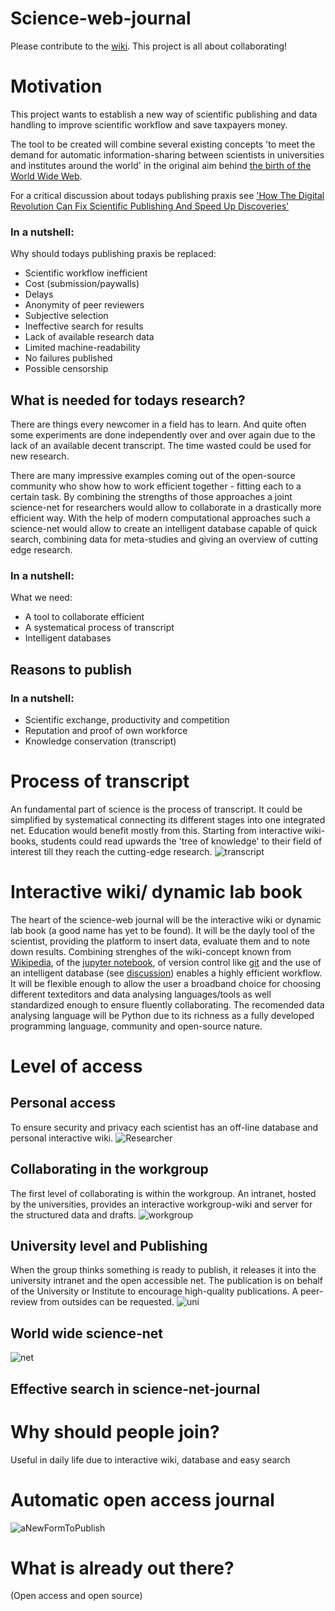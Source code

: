 ﻿# Science-web-journal
Please contribute to the [wiki](https://github.com/LibrEars/Science-web-journal/wiki). This project is all about collaborating! 

# Motivation
This project wants to establish a new way of scientific publishing and data handling to improve scientific workflow and save taxpayers money.

The tool to be created will combine several existing concepts 'to meet the demand for automatic information-sharing between scientists in universities and institutes around the world' in the original aim behind [the birth of the World Wide Web](http://home.cern/topics/birth-web).

For a critical discussion about todays publishing praxis see ['How The Digital Revolution Can Fix Scientific Publishing And Speed Up Discoveries'](https://techcrunch.com/2014/08/30/can-the-digital-revolution-fix-scientific-publishing-and-speed-up-discoveries/?ncid=rss)

### In a nutshell:
Why should todays publishing praxis be replaced:
 * Scientific workflow inefficient
 * Cost (submission/paywalls)
 * Delays
 * Anonymity of peer reviewers
 * Subjective selection
 * Ineffective search for results
 * Lack of available research data
 * Limited machine-readability
 * No failures published
 * Possible censorship

## What is needed for todays research?
There are things every newcomer in a field has to learn. And quite often some experiments are done independently over and over again due to the lack of an available decent transcript. The time wasted could be used for new research.

There are many impressive examples coming out of the open-source community who show how to work efficient together - fitting each to a certain task. By combining the strengths of those approaches a joint science-net for researchers would allow to collaborate in a drastically more efficient way. With the help of modern computational approaches such a science-net would allow to create an intelligent database capable of quick search, combining data for meta-studies and giving an overview of cutting edge research.

### In a nutshell:
What we need:
 * A tool to collaborate efficient
 * A systematical process of transcript
 * Intelligent databases

## Reasons to publish
### In a nutshell:
 * Scientific exchange, productivity and competition
 * Reputation and proof of own workforce
 * Knowledge conservation (transcript)

# Process of transcript
An fundamental part of science is the process of transcript. It could be simplified by systematical connecting its different stages into one integrated net. Education would benefit mostly from this. Starting from interactive wiki-books, students could read upwards the 'tree of knowledge' to their field of interest till they reach the cutting-edge research.
![transcript](/Artwork/transcript.png)

# Interactive wiki/ dynamic lab book
The heart of the science-web journal will be the interactive wiki or dynamic lab book (a good name has yet to be found). It will be the dayly tool of the scientist, providing the platform to insert data, evaluate them and to note down results. Combining strenghes of the wiki-concept known from [Wikipedia](https://www.wikipedia.org/), of the [jupyter notebook](https://jupyter.org/), of version control like [git](https://git-scm.com/) and the use of an intelligent database (see [discussion](https://github.com/LibrEars/Science-web-journal/wiki#automatic-information-sharing-dataset-and-machine-readability)) enables a highly efficient workflow. It will be flexible enough to allow the user a broadband choice for choosing different texteditors and data analysing languages/tools as well standardized enough to ensure fluently collaborating. The recomended data analysing language will be Python due to its richness as a fully developed programming language, community and open-source nature.

# Level of access
## Personal access
To ensure security and privacy each scientist has an off-line database and personal interactive wiki.
![Researcher](/Artwork/researcher.png)

## Collaborating in the workgroup
The first level of collaborating is within the workgroup. An intranet, hosted by the universities, provides an interactive workgroup-wiki and server for the structured data and drafts.
![workgroup](/Artwork/workgroup.png)

## University level and Publishing
When the group thinks something is ready to publish, it releases it into the university intranet and the open accessible net. The publication is on behalf of the University or Institute to encourage high-quality publications. A peer-review from outsides can be requested.
![uni](/Artwork/uni.png)

## World wide science-net
![net](/Artwork/net.png)

## Effective search in science-net-journal

# Why should people join?
Useful in daily life due to interactive wiki, database and easy search

# Automatic open access journal
![aNewFormToPublish](/Artwork/aNewFormToPublish.png)

# What is already out there?
(Open access and open source)
